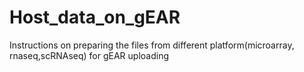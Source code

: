 # Host_data_on_gEAR
Instructions on preparing the files from different platform(microarray, rnaseq,scRNAseq) for gEAR uploading
